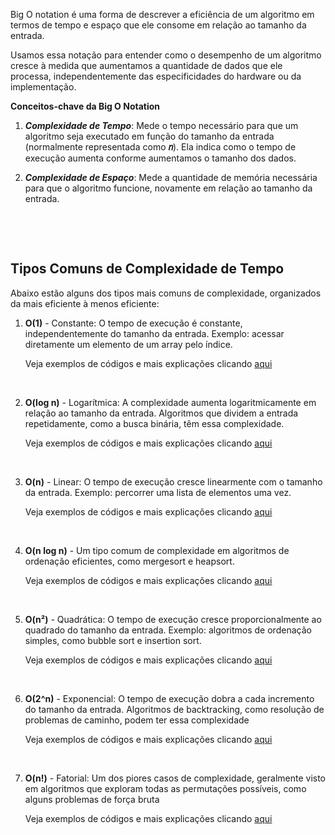 Big O notation é uma forma de descrever a eficiência de um algoritmo em termos de tempo e espaço que ele consome em relação ao tamanho da entrada.

Usamos essa notação para entender como o desempenho de um algoritmo cresce à medida que aumentamos a quantidade de dados que ele processa, independentemente das especificidades do hardware ou da implementação.

**Conceitos-chave da Big O Notation**

1. **_Complexidade de Tempo_**: Mede o tempo necessário para que um algoritmo seja executado em função do tamanho da entrada (normalmente representada como **𝑛**). Ela indica como o tempo de execução aumenta conforme aumentamos o tamanho dos dados.

2. **_Complexidade de Espaço_**: Mede a quantidade de memória necessária para que o algoritmo funcione, novamente em relação ao tamanho da entrada.

&nbsp;

&nbsp;

## Tipos Comuns de Complexidade de Tempo

Abaixo estão alguns dos tipos mais comuns de complexidade, organizados da mais eficiente à menos eficiente:

1. **O(1)** - Constante: O tempo de execução é constante, independentemente do tamanho da entrada. Exemplo: acessar diretamente um elemento de um array pelo índice.

   Veja exemplos de códigos e mais explicações clicando [aqui](</src/big O/O(1).ts>)

&nbsp;

2. **O(log n)** - Logarítmica: A complexidade aumenta logaritmicamente em relação ao tamanho da entrada. Algoritmos que dividem a entrada repetidamente, como a busca binária, têm essa complexidade.

   Veja exemplos de códigos e mais explicações clicando [aqui](</src/big O/O(log n).ts>)

&nbsp;

3. **O(n)** - Linear: O tempo de execução cresce linearmente com o tamanho da entrada. Exemplo: percorrer uma lista de elementos uma vez.

   Veja exemplos de códigos e mais explicações clicando [aqui](</src/big O/O(n).ts>)

&nbsp;

4.  **O(n log n)** - Um tipo comum de complexidade em algoritmos de ordenação eficientes, como mergesort e heapsort.

    Veja exemplos de códigos e mais explicações clicando [aqui](</src/big O/O(n log n).ts>)

&nbsp;

5.  **O(n²)** - Quadrática: O tempo de execução cresce proporcionalmente ao quadrado do tamanho da entrada. Exemplo: algoritmos de ordenação simples, como bubble sort e insertion sort.

    Veja exemplos de códigos e mais explicações clicando [aqui](</src/big O/O(n²).ts>)

&nbsp;

6. **O(2^n)** - Exponencial: O tempo de execução dobra a cada incremento do tamanho da entrada. Algoritmos de backtracking, como resolução de problemas de caminho, podem ter essa complexidade

   Veja exemplos de códigos e mais explicações clicando [aqui](</src/big O/O(2^n).ts>)

&nbsp;

7. **O(n!)** - Fatorial: Um dos piores casos de complexidade, geralmente visto em algoritmos que exploram todas as permutações possíveis, como alguns problemas de força bruta

   Veja exemplos de códigos e mais explicações clicando [aqui](</src/big O/O(n!).ts>)

&nbsp;
